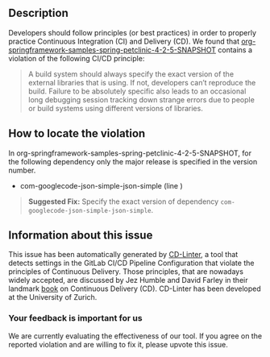 
## Description
Developers should follow principles (or best practices) in order to properly practice Continuous Integration (CI) and Delivery (CD).
We found that [org-springframework-samples-spring-petclinic-4-2-5-SNAPSHOT](https://gitlab.com/benoitf/simple-project/blob/master/.gitlab-ci.yml) contains a violation of the following CI/CD principle:

> A build system should always specify the exact version of the external libraries that is using.
If not, developers can’t reproduce the build. Failure to be absolutely specific also leads to an occasional long debugging session tracking down strange errors due to people or build systems using different versions of libraries.

## How to locate the violation

In org-springframework-samples-spring-petclinic-4-2-5-SNAPSHOT, for the following dependency only the major release is specified in the version number.

* com-googlecode-json-simple-json-simple (line )

> **Suggested Fix:** Specify the exact version of dependency `com-googlecode-json-simple-json-simple`.

## Information about this issue

This issue has been automatically generated by [CD-Linter](https://gitlab.com/Jancso/configuration-analytics), a tool that detects settings in the GitLab CI/CD Pipeline Configuration that violate the principles of Continuous Delivery. Those principles, that are nowadays widely accepted, are discussed by Jez Humble and David Farley in their landmark [book](https://www.oreilly.com/library/view/continuous-delivery-reliable/9780321670250/) on Continuous Delivery (CD). CD-Linter has been developed at the University of Zurich.

### Your feedback is important for us
We are currently evaluating the effectiveness of our tool. If you agree on the reported violation and are willing to fix it, please upvote this issue.